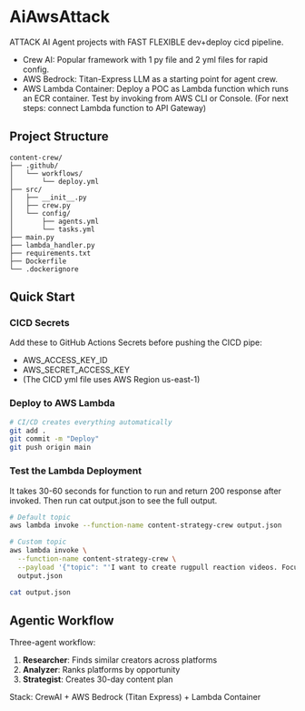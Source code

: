 # AiAwsAttack
ATTACK AI Agent projects with FAST FLEXIBLE dev+deploy cicd pipeline.

* Crew AI: Popular framework with 1 py file and 2 yml files for rapid config.
* AWS Bedrock: Titan-Express LLM as a starting point for agent crew.
* AWS Lambda Container: Deploy a POC as Lambda function which runs an ECR container. Test by invoking from AWS CLI or Console. (For next steps: connect Lambda function to API Gateway)

## Project Structure
```
content-crew/
├── .github/
│   └── workflows/
│       └── deploy.yml
├── src/
│   ├── __init__.py
│   ├── crew.py
│   └── config/
│       ├── agents.yml
│       └── tasks.yml
├── main.py
├── lambda_handler.py
├── requirements.txt
├── Dockerfile
└── .dockerignore
```

## Quick Start

### CICD Secrets
Add these to GitHub Actions Secrets before pushing the CICD pipe:
* AWS_ACCESS_KEY_ID
* AWS_SECRET_ACCESS_KEY
* (The CICD yml file uses AWS Region us-east-1)

### Deploy to AWS Lambda
```bash
# CI/CD creates everything automatically
git add .
git commit -m "Deploy"
git push origin main
```

### Test the Lambda Deployment
It takes 30-60 seconds for function to run and return 200 response after invoked. Then run cat output.json to see the full output.
```bash
# Default topic
aws lambda invoke --function-name content-strategy-crew output.json

# Custom topic
aws lambda invoke \
  --function-name content-strategy-crew \
  --payload '{"topic": "'I want to create rugpull reaction videos. Focus on crypto, poopcoins, and nfts.'"}' \
  output.json

cat output.json
```

## Agentic Workflow

Three-agent workflow:
1. **Researcher**: Finds similar creators across platforms
2. **Analyzer**: Ranks platforms by opportunity
3. **Strategist**: Creates 30-day content plan

Stack: CrewAI + AWS Bedrock (Titan Express) + Lambda Container